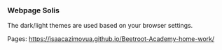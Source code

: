### Webpage Solis

The dark/light themes are used based on your browser settings.

Pages: https://isaacazimovua.github.io/Beetroot-Academy-home-work/
